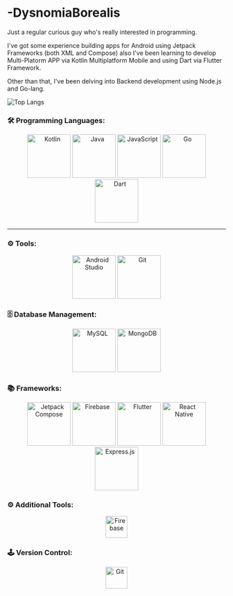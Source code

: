 # -DysnomiaBorealis

Just a regular curious guy who's really interested in programming.

I've got some experience building apps for Android using Jetpack Frameworks (both XML and Compose) also I've been learning to develop Multi-Platorm APP via Kotlin Multiplatform Mobile and using Dart via Flutter Framework.

Other than that, I've been delving into Backend development using Node.js and Go-lang.

![Top Langs](https://github-readme-stats-git-masterrstaa-rickstaa.vercel.app/api/top-langs/?username=DysnomiaBorealis)

### 🛠 Programming Languages:
<p align="center">
  <img src="https://cdn.jsdelivr.net/gh/devicons/devicon/icons/kotlin/kotlin-original.svg" width="100" height="100" alt="Kotlin"/>
  <img src="https://cdn.jsdelivr.net/gh/devicons/devicon/icons/java/java-original.svg" width="100" height="100" alt="Java"/>
  <img src="https://cdn.jsdelivr.net/gh/devicons/devicon/icons/javascript/javascript-original.svg" width="100" height="100" alt="JavaScript"/>
  <img src="https://cdn.jsdelivr.net/gh/devicons/devicon/icons/go/go-original.svg" width="100" height="100" alt="Go"/>
  <img src="https://cdn.jsdelivr.net/gh/devicons/devicon/icons/dart/dart-original.svg" width="100" height="100" alt="Dart"/>
</p>

---

### ⚙️ Tools:
<p align="center">
  <img src="https://cdn.jsdelivr.net/gh/devicons/devicon/icons/androidstudio/androidstudio-original.svg" width="100" height="100" alt="Android Studio"/>
  <img src="https://cdn.jsdelivr.net/gh/devicons/devicon/icons/git/git-original.svg" width="100" height="100" alt="Git"/>
</p>


### 🗄️ Database Management:
<p align="center">
   <img src="https://cdn.jsdelivr.net/gh/devicons/devicon/icons/mysql/mysql-original.svg" alt="MySQL" width="100" height="100"/>
    <img src="https://cdn.jsdelivr.net/gh/devicons/devicon/icons/mongodb/mongodb-original.svg" alt="MongoDB" width="100" height="100"/>
</p>

### 📚 Frameworks:
<p align="center">
  <img src="https://cdn.jsdelivr.net/gh/devicons/devicon/icons/jetpackcompose/jetpackcompose-plain.svg" width="100" height="100" alt="Jetpack Compose"/>
  <img src="https://cdn.jsdelivr.net/gh/devicons/devicon/icons/firebase/firebase-plain.svg" width="100" height="100" alt="Firebase"/>
  <img src="https://cdn.jsdelivr.net/gh/devicons/devicon/icons/flutter/flutter-original.svg" width="100" height="100" alt="Flutter"/>
  <img src="https://cdn.jsdelivr.net/gh/devicons/devicon/icons/react/react-original.svg" width="100" height="100" alt="React Native"/>
  <img src="https://cdn.jsdelivr.net/gh/devicons/devicon/icons/express/express-original.svg" width="100" height="100" alt="Express.js"/>
</p>

### ⚙️ Additional Tools:
<p align="center">
  <img src="https://cdn.jsdelivr.net/gh/devicons/devicon/icons/firebase/firebase-plain.svg" alt="Firebase" width="50" height="50"/>
</p>

### 🕹️ Version Control:
<p align="center">
  <img src="https://cdn.jsdelivr.net/gh/devicons/devicon/icons/git/git-original.svg" alt="Git" width="50" height="50"/>
</p>
